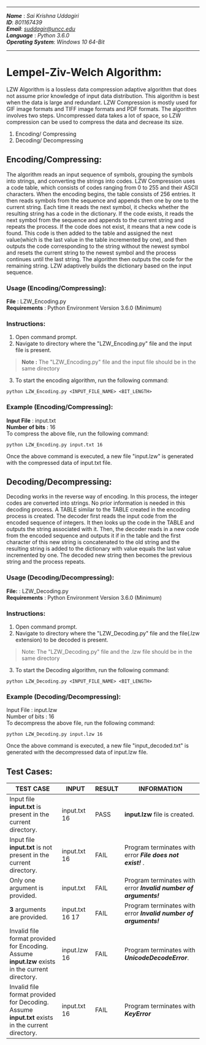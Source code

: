 ___
***Name*** : *Sai Krishna Uddagiri*    
***ID***: *801167439*  
***Email***: *suddagir@uncc.edu*  
***Language***	: *Python 3.6.0*  
***Operating System***: *Windows 10 64-Bit*
___

# Lempel-Ziv-Welch Algorithm:

LZW Algorithm is a lossless data compression adaptive algorithm that does not assume prior knowledge of input data distribution. This algorithm is best when the data is large and redundant. LZW Compression is mostly used for GIF image formats and TIFF image formats and PDF formats. The algorithm involves two steps. Uncompressed data takes a lot of space, so LZW compression can be used to compress the data and decrease its size.


1. Encoding/ Compressing
2. Decoding/ Decompressing



## Encoding/Compressing:

The algorithm reads an input sequence of symbols, grouping the symbols into strings, and converting the strings into codes. LZW Compression uses a code table, which consists of codes ranging from 0 to 255 and their ASCII characters. When the encoding begins, the table consists of 256 entries. It then reads symbols from the sequence and appends then one by one to the current string. Each time it reads the next symbol, it checks whether the resulting string has a code in the dictionary. If the code exists, it reads the next symbol from the sequence and appends to the current string and repeats the process. If the code does not exist, it means that a new code is found. This code is then added to the table and assigned the next value(which is the last value in the table incremented by one), and then outputs the code corresponding to the string without the newest symbol and resets the current string to the newest symbol and the process continues until the last string. The algorithm then outputs the code for the remaining string. LZW adaptively builds the dictionary based on the input sequence.

### Usage (Encoding/Compressing):
**File**		: LZW_Encoding.py  
**Requirements**	: Python Environment Version 3.6.0 (Minimum)

### Instructions:
1. Open command prompt.
2. Navigate to directory where the "LZW_Encoding.py" file and the input file is present. 
>**Note :** The "LZW_Encoding.py" file and the input file should be in the same directory
3. To start the encoding algorithm, run the following command:
```
python LZW_Encoding.py <INPUT_FILE_NAME> <BIT_LENGTH>
``` 

### Example (Encoding/Compressing):
**Input File**	: input.txt  
**Number of bits**	: 16  
To compress the above file, run the following command:  
```
python LZW_Encoding.py input.txt 16
```   

Once the above command is executed, a new file "input.lzw" is generated with the compressed data of input.txt file.



## Decoding/Decompressing:

Decoding works in the reverse way of encoding. In this process, the integer codes are converted into strings. No prior information is needed in this decoding process. A TABLE similar to the TABLE created in the encoding process is created. The decoder first reads the input code from the encoded sequence of integers. It then looks up the code in the TABLE and outputs the string associated with it. Then, the decoder reads in a new code from the encoded sequence and outputs it if in the table and the first character of this new string is concatenated to the old string and the resulting string is added to the dictionary with value equals the last value incremented by one. The decoded new string then becomes the previous string and the process repeats.

### Usage (Decoding/Decompressing):
**File:**		: LZW_Decoding.py  
**Requirements**	: Python Environment Version 3.6.0 (Minimum)  

### Instructions:
1. Open command prompt.
2. Navigate to directory where the "LZW_Decoding.py" file and the file(.lzw extension) to be decoded is present. 
>Note: The "LZW_Decoding.py" file and the .lzw file should be in the same directory
3. To start the Decoding algorithm, run the following command:
```
python LZW_Decoding.py <INPUT_FILE_NAME> <BIT_LENGTH>
```


### Example (Decoding/Decompressing):
Input File	: input.lzw   
Number of bits	: 16   
To decompress the above file, run the following command:   
```
python LZW_Decoding.py input.lzw 16
```

Once the above command is executed, a new file "input_decoded.txt" is generated with the decompressed data of input.lzw file.



## Test Cases:

| TEST CASE | INPUT  | RESULT  | INFORMATION  |  
|--|--|--|--|
| Input file **input.txt** is present in the current directory. | input.txt 16 | PASS | **input.lzw** file is created.  |
| Input file **input.txt** is not present in the current directory. | input.txt 16 | FAIL | Program terminates with error ***File does not exist!*** . |
| Only one argument is provided. | input.txt | FAIL | Program terminates with error ***Invalid number of arguments!***  |
| **3** arguments are provided. | input.txt 16 17 | FAIL | Program terminates with error ***Invalid number of arguments!***  |
| Invalid file format provided for Encoding. Assume **input.lzw** exists in the current directory. | input.lzw 16 | FAIL | Program terminates with ***UnicodeDecodeError***. |
| Invalid file format provided for Decoding. Assume **input.txt** exists in the current directory. | input.txt 16 | FAIL | Program terminates with ***KeyError*** |
